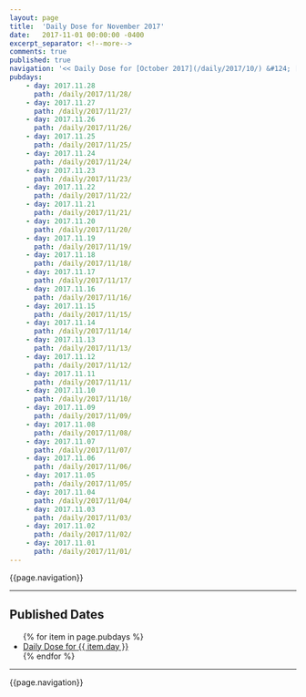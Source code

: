 ```yaml
---
layout: page
title:  'Daily Dose for November 2017'
date:   2017-11-01 00:00:00 -0400
excerpt_separator: <!--more-->
comments: true
published: true
navigation: '<< Daily Dose for [October 2017](/daily/2017/10/) &#124; [2017](/daily/2017/) &#124; Daily Dose for December 2017 >>'
pubdays: 
    - day: 2017.11.28
      path: /daily/2017/11/28/
    - day: 2017.11.27
      path: /daily/2017/11/27/
    - day: 2017.11.26
      path: /daily/2017/11/26/
    - day: 2017.11.25
      path: /daily/2017/11/25/
    - day: 2017.11.24
      path: /daily/2017/11/24/
    - day: 2017.11.23
      path: /daily/2017/11/23/
    - day: 2017.11.22
      path: /daily/2017/11/22/
    - day: 2017.11.21
      path: /daily/2017/11/21/
    - day: 2017.11.20
      path: /daily/2017/11/20/
    - day: 2017.11.19
      path: /daily/2017/11/19/
    - day: 2017.11.18
      path: /daily/2017/11/18/
    - day: 2017.11.17
      path: /daily/2017/11/17/
    - day: 2017.11.16
      path: /daily/2017/11/16/
    - day: 2017.11.15
      path: /daily/2017/11/15/
    - day: 2017.11.14
      path: /daily/2017/11/14/
    - day: 2017.11.13
      path: /daily/2017/11/13/
    - day: 2017.11.12
      path: /daily/2017/11/12/
    - day: 2017.11.11
      path: /daily/2017/11/11/
    - day: 2017.11.10
      path: /daily/2017/11/10/
    - day: 2017.11.09
      path: /daily/2017/11/09/
    - day: 2017.11.08
      path: /daily/2017/11/08/
    - day: 2017.11.07
      path: /daily/2017/11/07/
    - day: 2017.11.06
      path: /daily/2017/11/06/
    - day: 2017.11.05
      path: /daily/2017/11/05/
    - day: 2017.11.04
      path: /daily/2017/11/04/
    - day: 2017.11.03
      path: /daily/2017/11/03/
    - day: 2017.11.02
      path: /daily/2017/11/02/
    - day: 2017.11.01
      path: /daily/2017/11/01/
---
```

{{page.navigation}}
<hr/>

## Published Dates
<ul>
  {% for item in page.pubdays %}
    <li><a href="{{ item.path }}">Daily Dose for {{ item.day }}</a></li>
  {% endfor %}
</ul>

<hr/>
{{page.navigation}}
